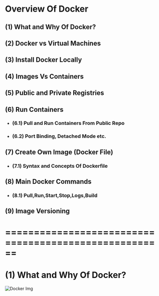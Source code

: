 # Overview Of Docker

## (1) What and Why Of Docker?
## (2) Docker vs Virtual Machines
## (3) Install Docker Locally
## (4) Images Vs Containers
## (5) Public and Private Registries
## (6) Run Containers
   - ### (6.1) Pull and Run Containers From Public Repo
   - ### (6.2) Port Binding, Detached Mode etc.
## (7) Create Own Image (Docker File)
   - ### (7.1) Syntax and Concepts Of Dockerfile
## (8) Main Docker Commands
   - ### (8.1) Pull,Run,Start,Stop,Logs,Build
## (9) Image Versioning

# ======================================================

# (1) What and Why Of Docker?
![Docker Img](/D1.png)
